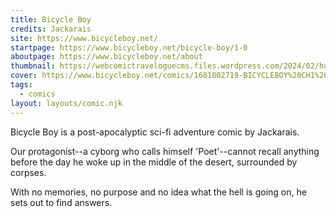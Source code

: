 ```yaml
---
title: Bicycle Boy
credits: Jackarais
site: https://www.bicycleboy.net/
startpage: https://www.bicycleboy.net/bicycle-boy/1-0
aboutpage: https://www.bicycleboy.net/about
thumbnail: https://webcomictraveloguecms.files.wordpress.com/2024/02/hubbox_bicycle_boy.png
cover: https://www.bicycleboy.net/comics/1681802719-BICYCLEBOY%20CH1%20P0-NEWnetvers2.png
tags:
  - comics
layout: layouts/comic.njk
---
```


Bicycle Boy is a post-apocalyptic sci-fi adventure comic by Jackarais.

Our protagonist--a cyborg who calls himself 'Poet'--cannot recall anything before the day he woke up in the middle of the desert, surrounded by corpses.

With no memories, no purpose and no idea what the hell is going on, he sets out to find answers.